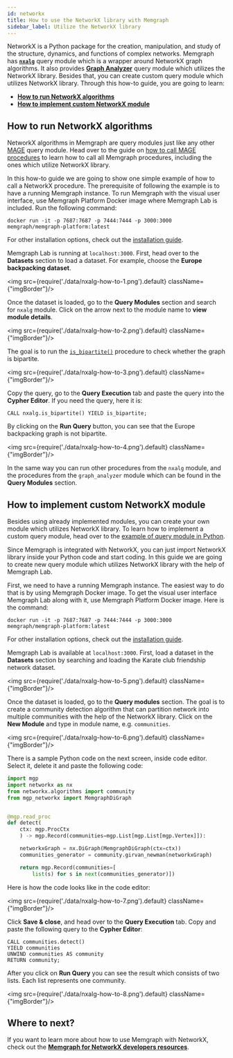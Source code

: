 ```yaml
---
id: networkx
title: How to use the NetworkX library with Memgraph
sidebar_label: Utilize the NetworkX library
---
```


NetworkX is a Python package for the creation, manipulation, and study of the structure,
dynamics, and functions of complex networks. Memgraph has [**`nxalg`**](/docs/mage/query-modules/python/nxalg) query module which is a wrapper around NetworkX graph algorithms. It also provides **[Graph Analyzer](/mage/query-modules/python/graph-analyzer)** query module which utilizes the NetworkX library. Besides that, you can create custom query module which utilizes NetworkX library. Through this how-to guide, you are going to learn:

- [**How to run NetworkX algorithms**](#how-to-run-networkx-algorithms)
- [**How to implement custom NetworkX module**](#how-to-implement-custom-networkx-module)


## How to run NetworkX algorithms

NetworkX algorithms in Memgraph are query modules just like any other [MAGE](/docs/mage) query module. Head over to the guide on [how to call MAGE procedures](/docs/mage/usage/calling-procedures) to learn how to call all Memgraph procedures, including the ones which utilize NetworkX library.

In this how-to guide we are going to show one simple example of how to call a NetworkX procedure. The prerequisite of following the example is to have a running Memgraph instance. To run Memgraph with the visual user interface, use Memgraph Platform Docker image where Memgraph Lab is included. Run the following command:

```
docker run -it -p 7687:7687 -p 7444:7444 -p 3000:3000 memgraph/memgraph-platform:latest
```

For other installation options, check out the [installation guide](/docs/memgraph/installation).

Memgraph Lab is running at `localhost:3000`. First, head over to the **Datasets** section to load a dataset. For example, choose the **Europe backpacking dataset**. 

<img src={require('./data/nxalg-how-to-1.png').default} className={"imgBorder"}/>

Once the dataset is loaded, go to the **Query Modules** section and search for `nxalg` module. Click on the arrow next to the module name to **view module details**. 

<img src={require('./data/nxalg-how-to-2.png').default} className={"imgBorder"}/>

The goal is to run the [`is_bipartite()`](/docs/mage/query-modules/python/nxalg#is_bipartite) procedure to check whether the graph is bipartite. 

<img src={require('./data/nxalg-how-to-3.png').default} className={"imgBorder"}/>

Copy the query, go to the **Query Execution** tab and paste the query into the **Cypher Editor**. If you need the query, here it is:

```cypher 
CALL nxalg.is_bipartite() YIELD is_bipartite;
```

By clicking on the **Run Query** button, you can see that the Europe backpacking graph is not bipartite.

<img src={require('./data/nxalg-how-to-4.png').default} className={"imgBorder"}/>

In the same way you can run other procedures from the `nxalg` module, and the procedures from the `graph_analyzer` module which can be found in the **Query Modules** section.

## How to implement custom NetworkX module

Besides using already implemented modules, you can create your own module which utilizes NetworkX library.
To learn how to implement a custom query module, head over to the [example of query module in Python](/docs/memgraph/reference-guide/query-modules/implement-custom-query-modules/custom-query-module-example#python-api).

Since Memgraph is integrated with NetworkX, you can just import NetworkX library inside your Python code and start coding. In this guide we are going to create new query module which utilizes NetworkX library with the help of Memgraph Lab.

First, we need to have a running Memgraph instance. The easiest way to do that is by using Memgraph Docker image. To get the visual user interface Memgraph Lab along with it, use Memgraph Platform Docker image. Here is the command:

```
docker run -it -p 7687:7687 -p 7444:7444 -p 3000:3000 memgraph/memgraph-platform:latest
```

For other installation options, check out the [installation guide](/docs/memgraph/installation).

Memgraph Lab is available at `localhost:3000`. First, load a dataset in the **Datasets** section by searching and loading the Karate club friendship network dataset. 

<img src={require('./data/nxalg-how-to-5.png').default} className={"imgBorder"}/>

Once the dataset is loaded, go to the **Query modules** section. The goal is to create a community detection algorithm that can partition network into multiple communities with the help of the NetworkX library. Click on the **New Module** and type in module name, e.g. `communities`. 

<img src={require('./data/nxalg-how-to-6.png').default} className={"imgBorder"}/>

There is a sample Python code on the next screen, inside code editor. Select it, delete it and paste the following code:

```python
import mgp
import networkx as nx
from networkx.algorithms import community
from mgp_networkx import MemgraphDiGraph


@mgp.read_proc
def detect(
    ctx: mgp.ProcCtx
    ) -> mgp.Record(communities=mgp.List[mgp.List[mgp.Vertex]]):

    networkxGraph = nx.DiGraph(MemgraphDiGraph(ctx=ctx))
    communities_generator = community.girvan_newman(networkxGraph)

    return mgp.Record(communities=[
        list(s) for s in next(communities_generator)])
```

Here is how the code looks like in the code editor:

<img src={require('./data/nxalg-how-to-7.png').default} className={"imgBorder"}/>

Click **Save & close**, and head over to the **Query Execution** tab. Copy and paste the following query to the **Cypher Editor**: 

```cypher
CALL communities.detect()
YIELD communities
UNWIND communities AS community
RETURN community;
```

After you click on **Run Query** you can see the result which consists of two lists. Each list represents one community. 

<img src={require('./data/nxalg-how-to-8.png').default} className={"imgBorder"}/>


## Where to next?

If you want to learn more about how to use Memgraph with NetworkX, check out the [**Memgraph for NetworkX developers resources**](https://memgraph.com/memgraph-for-networkx?utm_source=networkx-guide&utm_medium=referral&utm_campaign=networkx_ppp&utm_term=docs%2Bhowtoutilize&utm_content=resources). 
